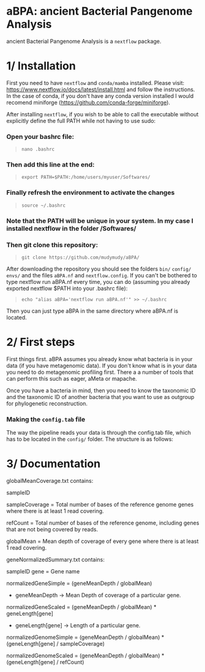 # aBPA: ancient Bacterial Pangenome Analysis

ancient Bacterial Pangenome Analysis is a `nextflow` package.

# 1/ Installation


First you need to have `nextflow` and `conda/mamba` installed. Please visit: https://www.nextflow.io/docs/latest/install.html and follow the instructions. In the case of conda, if you don't have any conda version installed I would recomend miniforge (https://github.com/conda-forge/miniforge).


After installing `nextflow`, if you wish to be able to call the executable without explicitly define the full PATH while not having to use sudo:


### Open your bashrc file:


>`nano .bashrc`


### Then add this line at the end: 


>`export PATH=$PATH:/home/users/myuser/Softwares/`

### Finally refresh the environment to activate the changes


>`source ~/.bashrc`


### Note that the PATH will be unique in your system. In my case I installed nextflow in the folder /Softwares/


### Then git clone this repository:



>`git clone https://github.com/mudymudy/aBPA/`


After downloading the repository you should see the folders `bin/` `config/` `envs/` and the files `aBPA.nf` and `nextflow.config`.
If you can't be bothered to type nextflow run aBPA.nf every time, you can do (assuming you already exported nextflow $PATH into your .bashrc file):

>`echo "alias aBPA='nextflow run aBPA.nf'" >> ~/.bashrc`

Then you can just type aBPA in the same directory where aBPA.nf is located.


# 2/ First steps


First things first. aBPA assumes you already know what bacteria is in your data (if you have metagenomic data). If you don't know what is in your data you need to do metagenomic profiling first. There a a number of tools that can perform this such as eager, aMeta or mapache.

Once you have a bacteria in mind, then you need to know the taxonomic ID and the taxonomic ID of another bacteria that you want to use as outgroup for phylogenetic reconstruction. 


### Making the `config.tab` file

The way the pipeline reads your data is through the config.tab file, which has to be located in the `config/` folder. The structure is as follows:




# 3/ Documentation



globalMeanCoverage.txt contains:

sampleID

sampleCoverage = Total number of bases of the reference genome genes where there is at least 1 read covering.

refCount = Total number of bases of the reference genome, including genes that are not being covered by reads.

globalMean = Mean depth of coverage of every gene where there is at least 1 read covering.

geneNormalizedSummary.txt contains:

sampleID
gene = Gene name

normalizedGeneSimple = (geneMeanDepth / globalMean)
-	geneMeanDepth -> Mean Depth of coverage of a particular gene.

normalizedGeneScaled = (geneMeanDepth / globalMean) * geneLength[gene]
-	geneLength[gene] -> Length of a particular gene.

normalizedGenomeSimple = (geneMeanDepth / globalMean) * (geneLength[gene] / sampleCoverage)

normalizedGenomeScaled = (geneMeanDepth / globalMean) * (geneLength[gene] / refCount)




